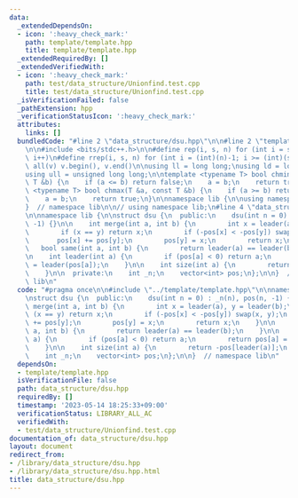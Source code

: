 ```yaml
---
data:
  _extendedDependsOn:
  - icon: ':heavy_check_mark:'
    path: template/template.hpp
    title: template/template.hpp
  _extendedRequiredBy: []
  _extendedVerifiedWith:
  - icon: ':heavy_check_mark:'
    path: test/data_structure/Unionfind.test.cpp
    title: test/data_structure/Unionfind.test.cpp
  _isVerificationFailed: false
  _pathExtension: hpp
  _verificationStatusIcon: ':heavy_check_mark:'
  attributes:
    links: []
  bundledCode: "#line 2 \"data_structure/dsu.hpp\"\n\n#line 2 \"template/template.hpp\"\
    \n\n#include <bits/stdc++.h>\n\n#define rep(i, s, n) for (int i = s; i < (int)(n);\
    \ i++)\n#define rrep(i, s, n) for (int i = (int)(n)-1; i >= (int)(s); i--)\n#define\
    \ all(v) v.begin(), v.end()\n\nusing ll = long long;\nusing ld = long double;\n\
    using ull = unsigned long long;\n\ntemplate <typename T> bool chmin(T &a, const\
    \ T &b) {\n    if (a <= b) return false;\n    a = b;\n    return true;\n}\ntemplate\
    \ <typename T> bool chmax(T &a, const T &b) {\n    if (a >= b) return false;\n\
    \    a = b;\n    return true;\n}\n\nnamespace lib {\n\nusing namespace std;\n\n\
    }  // namespace lib\n\n// using namespace lib;\n#line 4 \"data_structure/dsu.hpp\"\
    \n\nnamespace lib {\n\nstruct dsu {\n  public:\n    dsu(int n = 0) : _n(n), pos(n,\
    \ -1) {}\n\n    int merge(int a, int b) {\n        int x = leader(a), y = leader(b);\n\
    \        if (x == y) return x;\n        if (-pos[x] < -pos[y]) swap(x, y);\n \
    \       pos[x] += pos[y];\n        pos[y] = x;\n        return x;\n    }\n\n \
    \   bool same(int a, int b) {\n        return leader(a) == leader(b);\n    }\n\
    \n    int leader(int a) {\n        if (pos[a] < 0) return a;\n        return pos[a]\
    \ = leader(pos[a]);\n    }\n\n    int size(int a) {\n        return -pos[leader(a)];\n\
    \    }\n\n  private:\n    int _n;\n    vector<int> pos;\n};\n\n}  // namespace\
    \ lib\n"
  code: "#pragma once\n\n#include \"../template/template.hpp\"\n\nnamespace lib {\n\
    \nstruct dsu {\n  public:\n    dsu(int n = 0) : _n(n), pos(n, -1) {}\n\n    int\
    \ merge(int a, int b) {\n        int x = leader(a), y = leader(b);\n        if\
    \ (x == y) return x;\n        if (-pos[x] < -pos[y]) swap(x, y);\n        pos[x]\
    \ += pos[y];\n        pos[y] = x;\n        return x;\n    }\n\n    bool same(int\
    \ a, int b) {\n        return leader(a) == leader(b);\n    }\n\n    int leader(int\
    \ a) {\n        if (pos[a] < 0) return a;\n        return pos[a] = leader(pos[a]);\n\
    \    }\n\n    int size(int a) {\n        return -pos[leader(a)];\n    }\n\n  private:\n\
    \    int _n;\n    vector<int> pos;\n};\n\n}  // namespace lib\n"
  dependsOn:
  - template/template.hpp
  isVerificationFile: false
  path: data_structure/dsu.hpp
  requiredBy: []
  timestamp: '2023-05-14 18:25:33+09:00'
  verificationStatus: LIBRARY_ALL_AC
  verifiedWith:
  - test/data_structure/Unionfind.test.cpp
documentation_of: data_structure/dsu.hpp
layout: document
redirect_from:
- /library/data_structure/dsu.hpp
- /library/data_structure/dsu.hpp.html
title: data_structure/dsu.hpp
---
```

